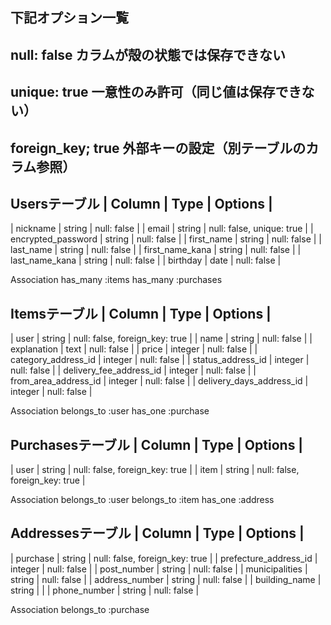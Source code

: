 ## 下記オプション一覧
## null: false カラムが殻の状態では保存できない
## unique: true 一意性のみ許可（同じ値は保存できない）
## foreign_key; true 外部キーの設定（別テーブルのカラム参照）

 Usersテーブル
| Column                | Type        | Options                     |
-----------------------------------------------------
| nickname              | string      | null: false                 |
| email                 | string      | null: false, unique: true   |
| encrypted_password    | string      | null: false                 |
| first_name            | string      | null: false                 |
| last_name             | string      | null: false                 |
| first_name_kana       | string      | null: false                 |
| last_name_kana        | string      | null: false                 |
| birthday              | date        | null: false                 |

 Association
has_many :items
has_many :purchases

 Itemsテーブル
| Column        | Type        | Options                                   |
-----------------------------------------------------
| user                     | string      | null: false, foreign_key: true |
| name                     | string      | null: false                    |
| explanation              | text        | null: false                    |
| price                    | integer     | null: false                    |
| category_address_id      | integer     | null: false                    |
| status_address_id        | integer     | null: false                    |
| delivery_fee_address_id  | integer     | null: false                    |
| from_area_address_id     | integer     | null: false                    |
| delivery_days_address_id | integer     | null: false                    |

 Association
belongs_to :user
has_one :purchase

 Purchasesテーブル
| Column      | Type        | Options                        |
-----------------------------------------------------
| user        | string      | null: false, foreign_key: true |
| item        | string      | null: false, foreign_key: true |

 Association
belongs_to :user
belongs_to :item
has_one :address

 Addressesテーブル
| Column                | Type         | Options               |
-----------------------------------------------------
| purchase              | string      | null: false, foreign_key: true |
| prefecture_address_id | integer     | null: false                    |
| post_number           | string      | null: false                    |
| municipalities        | string      | null: false                    |
| address_number        | string      | null: false                    |
| building_name         | string      |                                |
| phone_number          | string      | null: false                    |

 Association
belongs_to :purchase